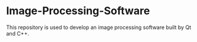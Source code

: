 # Image-Processing-Software
This repository is used to develop an image processing software built by Qt and C++.
